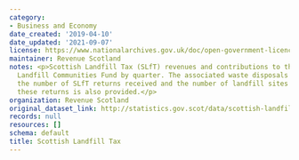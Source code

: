 ```yaml
---
category:
- Business and Economy
date_created: '2019-04-10'
date_updated: '2021-09-07'
license: https://www.nationalarchives.gov.uk/doc/open-government-licence/version/3/
maintainer: Revenue Scotland
notes: <p>Scottish Landfill Tax (SLfT) revenues and contributions to the Scottish
  Landfill Communities Fund by quarter. The associated waste disposals by SLfT rate,
  the number of SLfT returns received and the number of landfill sites covered by
  these returns is also provided.</p>
organization: Revenue Scotland
original_dataset_link: http://statistics.gov.scot/data/scottish-landfill-tax
records: null
resources: []
schema: default
title: Scottish Landfill Tax
---
```

